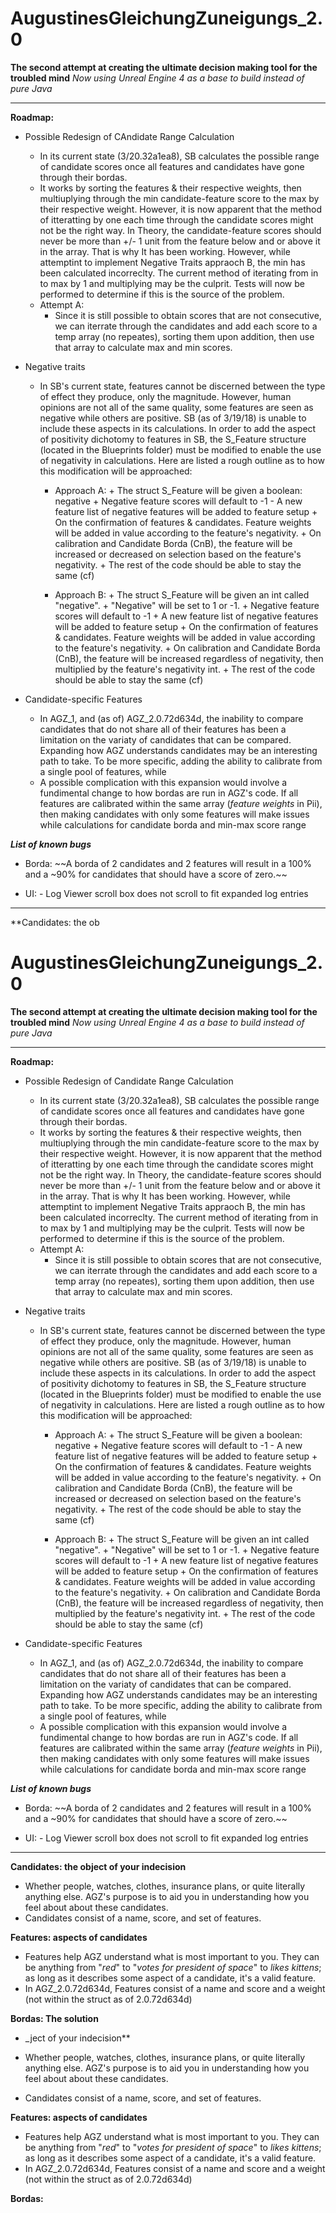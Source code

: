 
# AugustinesGleichungZuneigungs_2.0

**The second attempt at creating the ultimate decision making tool for the troubled mind**
*Now using Unreal Engine 4 as a base to build instead of pure Java*

-----------------------------------------

**Roadmap:**

- Possible Redesign of CAndidate Range Calculation
	+ In its current state (3/20.32a1ea8), SB calculates the possible range of candidate scores once
		  all features and candidates have gone through their bordas.
	+ It works by sorting the features & their respective weights, then multiuplying through
		  the min candidate-feature score to the max by their respective weight. However, it
		  is now apparent that the method of itteratting by one each time through the candidate
		  scores might not be the right way.
		  In Theory, the candidate-feature scores should never be more than +/- 1 unit from the 
		  feature below and or above it in the array. That is why It has been working. However, while
		  attemptint to implement Negative Traits appraoch B, the min has been calculated incorreclty.
		  The current method of iterating from in to max by 1 and multiplying may be the culprit.
		  Tests will now be performed to determine if this is the source of the problem.
		  
	- Attempt A:
		 + Since it is still possible to obtain scores that are not consecutive, we can iterrate
			through the candidates and add each score to a temp array (no repeates), sorting them upon
			addition, then use that array to calculate max and min scores.
			
- Negative traits
	+ In SB's current state, features cannot be discerned between the type of effect they
		produce, only the magnitude. However, human opinions are not all of the same quality,
		some features are seen as negative while others are positive. SB (as of 3/19/18) is
		unable to include these aspects in its calculations.
		In order to add the aspect of positivity dichotomy to features in SB, the S_Feature
		structure (located in the Blueprints folder) must be modified to enable the use
		of negativity in calculations. Here are listed a rough outline as to how this modification
		will be approached:
		- Approach A:
				+ The struct S_Feature will be given a boolean: negative
				+ Negative feature scores will default to -1
				-  A new feature list of negative features will be added to feature setup
				+ On the confirmation of features & candidates. Feature weights will be added
					in value according to the feature's negativity.
				+ On calibration and Candidate Borda (CnB), the feature will be increased or decreased
				  on selection based on the feature's negativity.
				+ The rest of the code should be able to stay the same (cf)
			
		- Approach B:
				+	The struct S_Feature will be given an int called "negative".
				+ "Negative" will be set to 1 or -1.
				+ Negative feature scores will default to -1
				+ A new feature list of negative features will be added to feature setup
				+ On the confirmation of features & candidates. Feature weights will be added
				  in value according to the feature's negativity.
				+ On calibration and Candidate Borda (CnB), the feature will be increased regardless 
				  of negativity, then multiplied by the feature's negativity int.
				+ The rest of the code should be able to stay the same (cf)
			
- Candidate-specific Features
	-	In AGZ_1, and (as of) AGZ_2.0.72d634d, the inability to compare candidates that do not share
		  all of their features has been a limitation on the variaty of candidates that can be compared.
		  Expanding how AGZ understands candidates may be an interesting path to take. To be more specific,
		  adding the ability to calibrate from a single pool of features, while 
	-	A possible complication with this expansion would involve a fundimental change to how bordas are
		  run in AGZ's code. If all features are calibrated within the same array (*feature weights* in Pii),
		  then making candidates with only some features will make issues while calculations for candidate
		  borda and min-max score range
		  


***List of known bugs***

- Borda:
		~~A borda of 2 candidates and 2 features will result in a 100% and a ~90%  for candidates that should have a score of zero.~~
		
- UI:
		- Log Viewer scroll box does not scroll to fit expanded log entries


-----------------------------------------------------------------------------

**Candidates: the ob
# AugustinesGleichungZuneigungs_2.0

**The second attempt at creating the ultimate decision making tool for the troubled mind**
*Now using Unreal Engine 4 as a base to build instead of pure Java*

-----------------------------------------

**Roadmap:**

- Possible Redesign of Candidate Range Calculation
	+ In its current state (3/20.32a1ea8), SB calculates the possible range of candidate scores once
		  all features and candidates have gone through their bordas.
	+ It works by sorting the features & their respective weights, then multiuplying through
		  the min candidate-feature score to the max by their respective weight. However, it
		  is now apparent that the method of itteratting by one each time through the candidate
		  scores might not be the right way.
		  In Theory, the candidate-feature scores should never be more than +/- 1 unit from the 
		  feature below and or above it in the array. That is why It has been working. However, while
		  attemptint to implement Negative Traits appraoch B, the min has been calculated incorreclty.
		  The current method of iterating from in to max by 1 and multiplying may be the culprit.
		  Tests will now be performed to determine if this is the source of the problem.
		  
	- Attempt A:
		 + Since it is still possible to obtain scores that are not consecutive, we can iterrate
			through the candidates and add each score to a temp array (no repeates), sorting them upon
			addition, then use that array to calculate max and min scores.
			
- Negative traits
	+ In SB's current state, features cannot be discerned between the type of effect they
		produce, only the magnitude. However, human opinions are not all of the same quality,
		some features are seen as negative while others are positive. SB (as of 3/19/18) is
		unable to include these aspects in its calculations.
		In order to add the aspect of positivity dichotomy to features in SB, the S_Feature
		structure (located in the Blueprints folder) must be modified to enable the use
		of negativity in calculations. Here are listed a rough outline as to how this modification
		will be approached:
		- Approach A:
				+ The struct S_Feature will be given a boolean: negative
				+ Negative feature scores will default to -1
				-  A new feature list of negative features will be added to feature setup
				+ On the confirmation of features & candidates. Feature weights will be added
					in value according to the feature's negativity.
				+ On calibration and Candidate Borda (CnB), the feature will be increased or decreased
				  on selection based on the feature's negativity.
				+ The rest of the code should be able to stay the same (cf)
			
		- Approach B:
				+	The struct S_Feature will be given an int called "negative".
				+ "Negative" will be set to 1 or -1.
				+ Negative feature scores will default to -1
				+ A new feature list of negative features will be added to feature setup
				+ On the confirmation of features & candidates. Feature weights will be added
					  in value according to the feature's negativity.
				+ On calibration and Candidate Borda (CnB), the feature will be increased regardless 
					  of negativity, then multiplied by the feature's negativity int.
				+ The rest of the code should be able to stay the same (cf)
			
- Candidate-specific Features
	-	In AGZ_1, and (as of) AGZ_2.0.72d634d, the inability to compare candidates that do not share
		  all of their features has been a limitation on the variaty of candidates that can be compared.
		  Expanding how AGZ understands candidates may be an interesting path to take. To be more specific,
		  adding the ability to calibrate from a single pool of features, while 
	-	A possible complication with this expansion would involve a fundimental change to how bordas are
		  run in AGZ's code. If all features are calibrated within the same array (*feature weights* in Pii),
		  then making candidates with only some features will make issues while calculations for candidate
		  borda and min-max score range
		  


***List of known bugs***

- Borda:
		~~A borda of 2 candidates and 2 features will result in a 100% and a ~90%  for candidates that should have a score of zero.~~
		
- UI:
		- Log Viewer scroll box does not scroll to fit expanded log entries


-----------------------------------------------------------------------------

**Candidates: the object of your indecision**

- Whether people, watches, clothes, insurance plans, or quite literally anything else. AGZ's purpose is
to aid you in understanding how you feel about about these candidates. 
- Candidates consist of a name, score, and set of features.

**Features: aspects of candidates**
- Features help AGZ understand what is most important to you. They can be anything from "*red*" to "*votes for president of space*" to *likes kittens*; as long as it describes some aspect of a candidate, it's a valid feature. 
- In AGZ_2.0.72d634d, Features consist of a name and score and a weight (not within the struct as of 2.0.72d634d)

**Bordas: The solution**
-  _ject of your indecision**

- Whether people, watches, clothes, insurance plans, or quite literally anything else. AGZ's purpose is
to aid you in understanding how you feel about about these candidates. 
- Candidates consist of a name, score, and set of features.

**Features: aspects of candidates**
- Features help AGZ understand what is most important to you. They can be anything from "*red*" to "*votes for president of space*" to *likes kittens*; as long as it describes some aspect of a candidate, it's a valid feature. 
- In AGZ_2.0.72d634d, Features consist of a name and score and a weight (not within the struct as of 2.0.72d634d)

**Bordas:**

